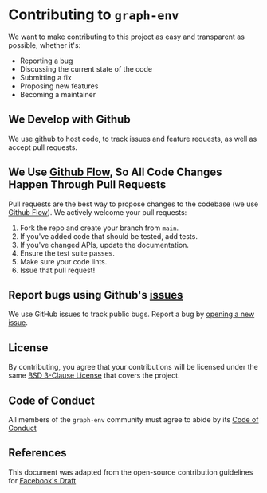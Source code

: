 # Contributing to `graph-env`
We want to make contributing to this project as easy and transparent as possible, whether it's:

- Reporting a bug
- Discussing the current state of the code
- Submitting a fix
- Proposing new features
- Becoming a maintainer

## We Develop with Github
We use github to host code, to track issues and feature requests, as well as accept pull requests.

## We Use [Github Flow](https://guides.github.com/introduction/flow/index.html), So All Code Changes Happen Through Pull Requests
Pull requests are the best way to propose changes to the codebase (we use [Github Flow](https://guides.github.com/introduction/flow/index.html)). We actively welcome your pull requests:

1. Fork the repo and create your branch from `main`.
2. If you've added code that should be tested, add tests.
3. If you've changed APIs, update the documentation.
4. Ensure the test suite passes.
5. Make sure your code lints.
6. Issue that pull request!

## Report bugs using Github's [issues](https://github.com/nrel/graph-env/issues)
We use GitHub issues to track public bugs. Report a bug by [opening a new issue](https://github.com/NREL/graph-env/issues/new).

## License
By contributing, you agree that your contributions will be licensed under the same [BSD 3-Clause License](http://choosealicense.com/licenses/bsd-3-clause/) that covers the project.

## Code of Conduct
All members of the `graph-env` community must agree to abide by its [Code of Conduct](CODE_OF_CONDUCT.md)

## References
This document was adapted from the open-source contribution guidelines for [Facebook's Draft](https://github.com/facebook/draft-js/blob/a9316a723f9e918afde44dea68b5f9f39b7d9b00/CONTRIBUTING.md)